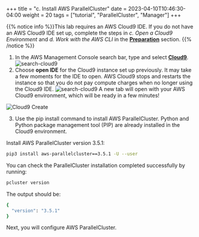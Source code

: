 +++
title = "c. Install AWS ParallelCluster"
date = 2023-04-10T10:46:30-04:00
weight = 20
tags = ["tutorial", "ParallelCluster", "Manager"]
+++

{{% notice info %}}This lab requires an AWS Cloud9 IDE. If you do not have an AWS Cloud9 IDE set up, complete the steps in *c. Open a Cloud9 Environment* and *d. Work with the AWS CLI* in the **[Preparation](/02-aws-getting-started.html)** section.
{{% /notice %}}

1. In the AWS Management Console search bar, type and select **[Cloud9](https://console.aws.amazon.com/cloud9/home)**. 
![search-cloud9](/images/hpc-aws-parallelcluster-workshop/lab1-pcluster-workshop-03-cloud9_search.png)
2. Choose **open IDE** for the Cloud9 instance set up previously. It may take a few moments for the IDE to open. AWS Cloud9 stops and restarts the instance so that you do not pay compute charges when no longer using the Cloud9 IDE. 
![search-cloud9](/images/hpc-aws-parallelcluster-workshop/lab1-pcluster-workshop-03-cloud9_OpenIDE.png)
A new tab will open with your AWS Cloud9 environment, which will be ready in a few minutes!

![Cloud9 Create](/images/introductory-steps/cloud9-create.png)

3. Use the pip install command to install AWS ParallelCluster. Python and Python package management tool (PIP) are already installed in the Cloud9 environment.
 

Install AWS ParallelCluster version 3.5.1:

```bash
pip3 install aws-parallelcluster==3.5.1 -U --user
```

You can check the ParallelCluster installation completed successfully by running: 

```bash
pcluster version
```

The output should be:
```bash
{
  "version": "3.5.1"
}
```

Next, you will configure AWS ParallelCluster.
